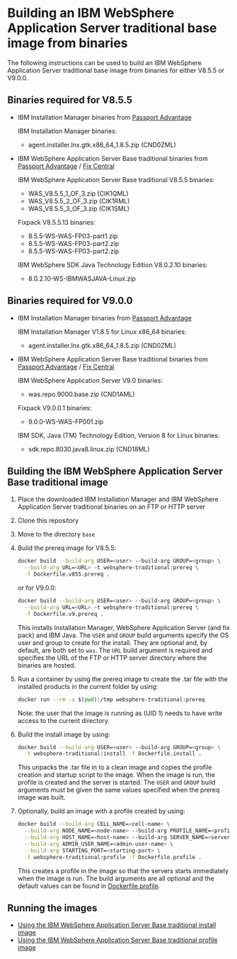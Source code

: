 # Building an IBM WebSphere Application Server traditional base image from binaries

The following instructions can be used to build an IBM WebSphere Application Server traditional base image from binaries for either V8.5.5 or V9.0.0.

## Binaries required for V8.5.5

* IBM Installation Manager binaries from [Passport Advantage](http://www-01.ibm.com/software/passportadvantage/pao_customer.html)

  IBM Installation Manager binaries:
  * agent.installer.lnx.gtk.x86_64_1.8.5.zip (CND0ZML)

* IBM WebSphere Application Server Base traditional binaries from [Passport Advantage](http://www-01.ibm.com/software/passportadvantage/pao_customer.html) / [Fix Central](http://www-933.ibm.com/support/fixcentral/)

  IBM WebSphere Application Server Base traditional V8.5.5 binaries:
  * WAS_V8.5.5_1_OF_3.zip (CIK1QML)
  * WAS_V8.5.5_2_OF_3.zip (CIK1RML)
  * WAS_V8.5.5_3_OF_3.zip (CIK1SML)

  Fixpack V8.5.5.13 binaries:
  * 8.5.5-WS-WAS-FP03-part1.zip
  * 8.5.5-WS-WAS-FP03-part2.zip
  * 8.5.5-WS-WAS-FP03-part2.zip
  
  IBM WebSphere SDK Java Technology Edition V8.0.2.10 binaries:
  * 8.0.2.10-WS-IBMWASJAVA-Linux.zip

## Binaries required for V9.0.0

* IBM Installation Manager binaries from [Passport Advantage](http://www-01.ibm.com/software/passportadvantage/pao_customer.html)

  IBM Installation Manager V1.8.5 for Linux x86_64 binaries:
  * agent.installer.lnx.gtk.x86_64_1.8.5.zip (CND0ZML)

* IBM WebSphere Application Server Base traditional binaries from [Passport Advantage](http://www-01.ibm.com/software/passportadvantage/pao_customer.html) / [Fix Central](http://www-933.ibm.com/support/fixcentral/)

  IBM WebSphere Application Server V9.0 binaries:
  * was.repo.9000.base.zip (CND1AML)

  Fixpack V9.0.0.1 binaries:
  * 9.0.0-WS-WAS-FP001.zip

  IBM SDK, Java (TM) Technology Edition, Version 8 for Linux binaries:
  * sdk.repo.8030.java8.linux.zip (CND18ML)

## Building the IBM WebSphere Application Server Base traditional image

1. Place the downloaded IBM Installation Manager and IBM WebSphere Application Server traditional binaries on an FTP or HTTP server
2. Clone this repository
3. Move to the directory `base`
4. Build the prereq image for V8.5.5:

    ```bash
    docker build --build-arg USER=<user> --build-arg GROUP=<group> \
      --build-arg URL=<URL> -t websphere-traditional:prereq \
      -f Dockerfile.v855.prereq .
    ```

    or for V9.0.0:

    ```bash
    docker build --build-arg USER=<user> --build-arg GROUP=<group> \
      --build-arg URL=<URL> -t websphere-traditional:prereq \
      -f Dockerfile.v9.prereq .
    ```

    This installs Installation Manager, WebSphere Application Server (and fix pack) and IBM Java. The `USER` and `GROUP` build arguments specify the OS user and group to create for the install. They are optional and, by default, are both set to `was`. The `URL` build argument is required and specifies the URL of the FTP or HTTP server directory where the binaries are hosted.

5. Run a container by using the prereq image to create the .tar file with the installed products in the current folder by using:

    ```bash
    docker run --rm -v $(pwd):/tmp websphere-traditional:prereq
    ```

    Note: the user that the image is running as (UID 1) needs to have write access to the current directory.

6. Build the install image by using:

    ```bash
    docker build --build-arg USER=<user> --build-arg GROUP=<group> \
      -t websphere-traditional:install -f Dockerfile.install .
    ```

    This unpacks the .tar file in to a clean image and copies the profile creation and startup script to the image. When the image is run, the profile is created and the server is started. The `USER` and `GROUP` build arguments must be given the same values specified when the prereq image was built.

7. Optionally, build an image with a profile created by using:

    ```bash
    docker build --build-arg CELL_NAME=<cell-name> \
      --build-arg NODE_NAME=<node-name> --build-arg PROFILE_NAME=<profile-name> \
      --build-arg HOST_NAME=<host-name> --build-arg SERVER_NAME=<server-name> \
      --build-arg ADMIN_USER_NAME=<admin-user-name> \
      --build-arg STARTING_PORT=<starting-port> \
      -t websphere-traditional:profile -f Dockerfile.profile .
    ```

    This creates a profile in the image so that the servers starts immediately when the image is run. The build arguments are all optional and the default values can be found in [Dockerfile.profile](Dockerfile.profile).

## Running the images

* [Using the IBM WebSphere Application Server Base traditional install image](Run-install-image.md)
* [Using the IBM WebSphere Application Server Base traditional profile image](Run-profile-image.md)
